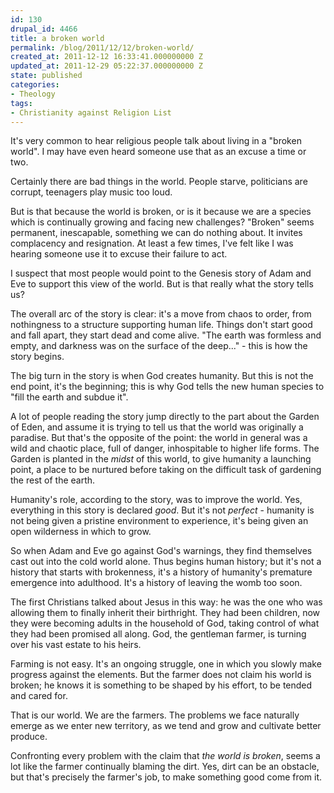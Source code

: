 ```yaml
---
id: 130
drupal_id: 4466
title: a broken world
permalink: /blog/2011/12/12/broken-world/
created_at: 2011-12-12 16:33:41.000000000 Z
updated_at: 2011-12-29 05:22:37.000000000 Z
state: published
categories:
- Theology
tags:
- Christianity against Religion List
---
```

It's very common to hear religious people talk about living in a "broken world". I may have even heard someone use that as an excuse a time or two.

Certainly there are bad things in the world. People starve, politicians are corrupt, teenagers play music too loud.

But is that because the world is broken, or is it because we are a species which is continually growing and facing new challenges? "Broken" seems permanent, inescapable, something we can do nothing about. It invites complacency and resignation. At least a few times, I've felt like I was hearing someone use it to excuse their failure to act.

I suspect that most people would point to the Genesis story of Adam and Eve to support this view of the world. But is that really what the story tells us?

The overall arc of the story is clear: it's a move from chaos to order, from nothingness to a structure supporting human life. Things don't start good and fall apart, they start dead and come alive. "The earth was formless and empty, and darkness was on the surface of the deep..." - this is how the story begins.

The big turn in the story is when God creates humanity. But this is not the end point, it's the beginning; this is why God tells the new human species to "fill the earth and subdue it".

A lot of people reading the story jump directly to the part about the Garden of Eden, and assume it is trying to tell us that the world was originally a paradise. But that's the opposite of the point: the world in general was a wild and chaotic place, full of danger, inhospitable to higher life forms. The Garden is planted in the *midst* of this world, to give humanity a launching point, a place to be nurtured before taking on the difficult task of gardening the rest of the earth.

Humanity's role, according to the story, was to improve the world. Yes, everything in this story is declared *good*. But it's not *perfect* - humanity is not being given a pristine environment to experience, it's being given an open wilderness in which to grow.

So when Adam and Eve go against God's warnings, they find themselves cast out into the cold world alone. Thus begins human history; but it's not a history that starts with brokenness, it's a history of humanity's premature emergence into adulthood. It's a history of leaving the womb too soon.

The first Christians talked about Jesus in this way: he was the one who was allowing them to finally inherit their birthright. They had been children, now they were becoming adults in the household of God, taking control of what they had been promised all along. God, the gentleman farmer, is turning over his vast estate to his heirs.

Farming is not easy. It's an ongoing struggle, one in which you slowly make progress against the elements. But the farmer does not claim his world is broken; he knows it is something to be shaped by his effort, to be tended and cared for.

That is our world. We are the farmers. The problems we face naturally emerge as we enter new territory, as we tend and grow and cultivate better produce.

Confronting every problem with the claim that *the world is broken*, seems a lot like the farmer continually blaming the dirt. Yes, dirt can be an obstacle, but that's precisely the farmer's job, to make something good come from it.
